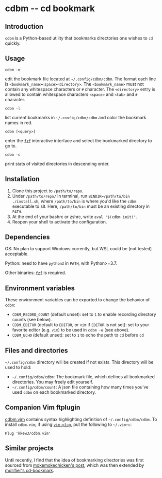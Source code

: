 # cdbm -- cd bookmark

## Introduction

`cdbm` is a Python-based utility that bookmarks directories one wishes to `cd` quickly.

## Usage


```
cdbm -e
```

edit the bookmark file located at `~/.config/cdbm/cdbm`.
The format each line is `<bookmark_name><space><directory>`.
The `<bookmark_name>` must not contain any whitespace characters or `#` character.
The `<directory>` entry is allowed to contain whitespace characters `<space>` and `<tab>` and `#` character.

```
cdbm -l
```

list current bookmarks in `~/.config/cdbm/cdbm` and color the bookmark names in red.


```
cdbm [<query>]
```

enter the [`fzf`](https://github.com/junegunn/fzf) interactive interface and select the bookmarked directory to go to.

```
cdbm -c
```

print stats of visited directories in descending order.


## Installation

1. Clone this project to `/path/to/repo`.
2. Under `/path/to/repo/` in terminal, run `BINDIR=/path/to/bin ./install.sh`, where `/path/to/bin` is where you'd like the `cdbm` executable to sit. Here, `/path/to/bin` must be an existing directory in `PATH`.
3. At the end of your bashrc or zshrc, write `eval "$(cdbm init)"`.
4. Reopen your shell to activate the configuration.

## Dependencies

OS: No plan to support Windows currently, but WSL could be (not tested) acceptable.

Python: need to have `python3` in `PATH`, with Python>=3.7.

Other binaries: [`fzf`](https://github.com/junegunn/fzf) is required.

## Environment variables

These environment variables can be exported to change the behavior of `cdbm`:

- `CDBM_RECORD_COUNT` (default unset): set to `1` to enable recording directory counts (see below).
- `CDBM_EDITOR` (default to `EDITOR`, or `vim` if `EDITOR` is not set): set to your favorite editor (e.g. `vim`) to be used in `cdbm -e` (see above).
- `CDBM_ECHO` (default unset): set to `1` to echo the path to `cd` before `cd`

## Files and directories

`~/.config/cdbm` directory will be created if not exists.
This directory will be used to hold:

- `~/.config/cdbm/cdbm`: The bookmark file, which defines all bookmarked directories. You may freely edit yourself.
- `~/.config/cdbm/count`: A json file containing how many times you've used `cdbm` on each bookmarked directory.

## Companion Vim ftplugin

[cdbm.vim](cdbm.vim) contains syntax highlighting definition of `~/.config/cdbm/cdbm`.
To install `cdbm.vim`, if using [`vim-plug`](https://github.com/junegunn/vim-plug), put the following to `~/.vimrc`:

```vim
Plug 'kkew3/cdbm.vim'
```

## Similar projects

Until recently, I find that the idea of bookmarking directories was first sourced from [mokemokechicken's post](https://qiita.com/mokemokechicken/items/69af0db3e2cd27c1c467), which was then extended by [mollifier's cd-bookmark](https://github.com/mollifier/cd-bookmark).
